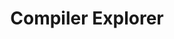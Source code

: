 ---
codehost: https://github.com/mattgodbolt/compiler-explorer
logohandle: godbolt
sort: godbolt
title: Compiler Explorer
website: https://godbolt.org/
---
